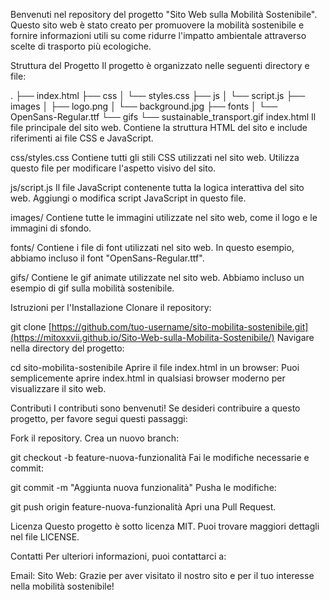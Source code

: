 Benvenuti nel repository del progetto "Sito Web sulla Mobilità Sostenibile". Questo sito web è stato creato per promuovere la mobilità sostenibile e fornire informazioni utili su come ridurre l'impatto ambientale attraverso scelte di trasporto più ecologiche.

Struttura del Progetto
Il progetto è organizzato nelle seguenti directory e file:

.
├── index.html
├── css
│   └── styles.css
├── js
│   └── script.js
├── images
│   ├── logo.png
│   └── background.jpg
├── fonts
│   └── OpenSans-Regular.ttf
└── gifs
    └── sustainable_transport.gif
index.html
Il file principale del sito web. Contiene la struttura HTML del sito e include riferimenti ai file CSS e JavaScript.

css/styles.css
Contiene tutti gli stili CSS utilizzati nel sito web. Utilizza questo file per modificare l'aspetto visivo del sito.

js/script.js
Il file JavaScript contenente tutta la logica interattiva del sito web. Aggiungi o modifica script JavaScript in questo file.

images/
Contiene tutte le immagini utilizzate nel sito web, come il logo e le immagini di sfondo.

fonts/
Contiene i file di font utilizzati nel sito web. In questo esempio, abbiamo incluso il font "OpenSans-Regular.ttf".

gifs/
Contiene le gif animate utilizzate nel sito web. Abbiamo incluso un esempio di gif sulla mobilità sostenibile.

Istruzioni per l'Installazione
Clonare il repository:

git clone [https://github.com/tuo-username/sito-mobilita-sostenibile.git](https://mitoxxvii.github.io/Sito-Web-sulla-Mobilita-Sostenibile/)
Navigare nella directory del progetto:

cd sito-mobilita-sostenibile
Aprire il file index.html in un browser:
Puoi semplicemente aprire index.html in qualsiasi browser moderno per visualizzare il sito web.

Contributi
I contributi sono benvenuti! Se desideri contribuire a questo progetto, per favore segui questi passaggi:

Fork il repository.
Crea un nuovo branch:

git checkout -b feature-nuova-funzionalità
Fai le modifiche necessarie e commit:

git commit -m "Aggiunta nuova funzionalità"
Pusha le modifiche:

git push origin feature-nuova-funzionalità
Apri una Pull Request.

Licenza
Questo progetto è sotto licenza MIT. Puoi trovare maggiori dettagli nel file LICENSE.

Contatti
Per ulteriori informazioni, puoi contattarci a:

Email: 
Sito Web: 
Grazie per aver visitato il nostro sito e per il tuo interesse nella mobilità sostenibile!
